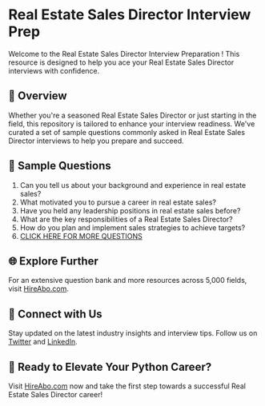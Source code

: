 # Real Estate Sales Director Interview Prep

Welcome to the Real Estate Sales Director Interview Preparation ! This resource is designed to help you ace your Real Estate Sales Director interviews with confidence.

## 🚀 Overview

Whether you're a seasoned Real Estate Sales Director or just starting in the field, this repository is tailored to enhance your interview readiness. We've curated a set of sample questions commonly asked in Real Estate Sales Director interviews to help you prepare and succeed.

## 📝 Sample Questions

1. Can you tell us about your background and experience in real estate sales?
2. What motivated you to pursue a career in real estate sales?
3. Have you held any leadership positions in real estate sales before?
4. What are the key responsibilities of a Real Estate Sales Director?
5. How do you plan and implement sales strategies to achieve targets?
6. [CLICK HERE FOR MORE QUESTIONS](https://hireabo.com/job/21_0_6/Real%20Estate%20Sales%20Director)

## 🌐 Explore Further

For an extensive question bank and more resources across 5,000 fields, visit [HireAbo.com](https://www.hireabo.com).

## 📱 Connect with Us

Stay updated on the latest industry insights and interview tips. Follow us on [Twitter](https://twitter.com/hireabo) and [LinkedIn](https://www.linkedin.com/in/hire-abo-3609972a8/).

## 🚀 Ready to Elevate Your Python Career?

Visit [HireAbo.com](https://www.hireabo.com) now and take the first step towards a successful Real Estate Sales Director career!